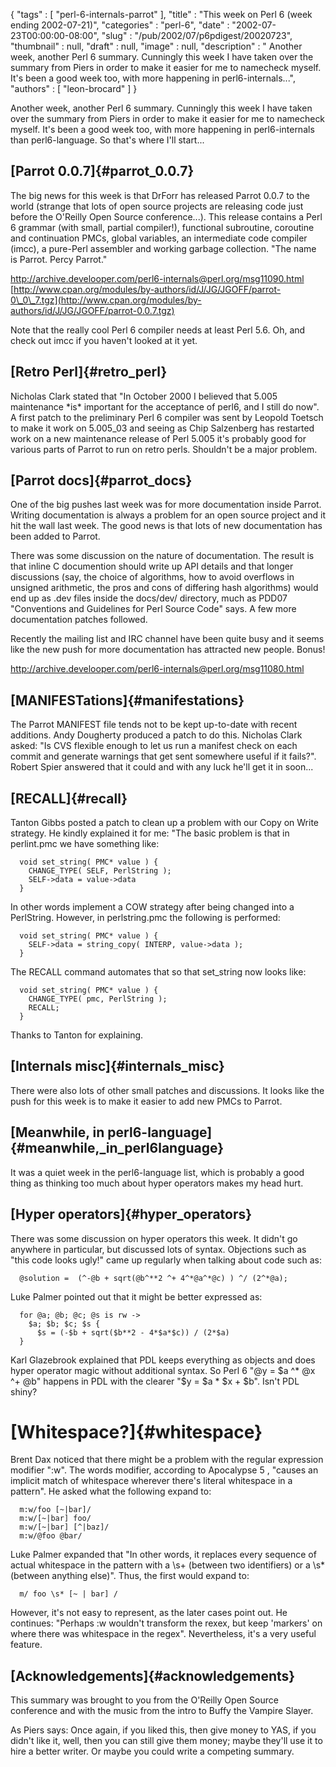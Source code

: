 {
   "tags" : [
      "perl-6-internals-parrot"
   ],
   "title" : "This week on Perl 6 (week ending 2002-07-21)",
   "categories" : "perl-6",
   "date" : "2002-07-23T00:00:00-08:00",
   "slug" : "/pub/2002/07/p6pdigest/20020723",
   "thumbnail" : null,
   "draft" : null,
   "image" : null,
   "description" : " Another week, another Perl 6 summary. Cunningly this week I have taken over the summary from Piers in order to make it easier for me to namecheck myself. It's been a good week too, with more happening in perl6-internals...",
   "authors" : [
      "leon-brocard"
   ]
}





Another week, another Perl 6 summary. Cunningly this week I have taken
over the summary from Piers in order to make it easier for me to
namecheck myself. It's been a good week too, with more happening in
perl6-internals than perl6-language. So that's where I'll start...

[Parrot 0.0.7]{#parrot_0.0.7}
-----------------------------

The big news for this week is that DrForr has released Parrot 0.0.7 to
the world (strange that lots of open source projects are releasing code
just before the O'Reilly Open Source conference...). This release
contains a Perl 6 grammar (with small, partial compiler!), functional
subroutine, coroutine and continuation PMCs, global variables, an
intermediate code compiler (imcc), a pure-Perl assembler and working
garbage collection. "The name is Parrot. Percy Parrot."

<http://archive.develooper.com/perl6-internals@perl.org/msg11090.html>\
[http://www.cpan.org/modules/by-authors/id/J/JG/JGOFF/parrot-0\_0\_7.tgz](http://www.cpan.org/modules/by-authors/id/J/JG/JGOFF/parrot-0.0.7.tgz)

Note that the really cool Perl 6 compiler needs at least Perl 5.6. Oh,
and check out imcc if you haven't looked at it yet.

[Retro Perl]{#retro_perl}
-------------------------

Nicholas Clark stated that "In October 2000 I believed that 5.005
maintenance \*is\* important for the acceptance of perl6, and I still do
now". A first patch to the preliminary Perl 6 compiler was sent by
Leopold Toetsch to make it work on 5.005\_03 and seeing as Chip
Salzenberg has restarted work on a new maintenance release of Perl 5.005
it's probably good for various parts of Parrot to run on retro perls.
Shouldn't be a major problem.

[Parrot docs]{#parrot_docs}
---------------------------

One of the big pushes last week was for more documentation inside
Parrot. Writing documentation is always a problem for an open source
project and it hit the wall last week. The good news is that lots of new
documentation has been added to Parrot.

There was some discussion on the nature of documentation. The result is
that inline C documention should write up API details and that longer
discussions (say, the choice of algorithms, how to avoid overflows in
unsigned arithmetic, the pros and cons of differing hash algorithms)
would end up as .dev files inside the docs/dev/ directory, much as PDD07
"Conventions and Guidelines for Perl Source Code" says. A few more
documentation patches followed.

Recently the mailing list and IRC channel have been quite busy and it
seems like the new push for more documentation has attracted new people.
Bonus!

<http://archive.develooper.com/perl6-internals@perl.org/msg11080.html>

[MANIFESTations]{#manifestations}
---------------------------------

The Parrot MANIFEST file tends not to be kept up-to-date with recent
additions. Andy Dougherty produced a patch to do this. Nicholas Clark
asked: "Is CVS flexible enough to let us run a manifest check on each
commit and generate warnings that get sent somewhere useful if it
fails?". Robert Spier answered that it could and with any luck he'll get
it in soon...

[RECALL]{#recall}
-----------------

Tanton Gibbs posted a patch to clean up a problem with our Copy on Write
strategy. He kindly explained it for me: "The basic problem is that in
perlint.pmc we have something like:

      void set_string( PMC* value ) {
        CHANGE_TYPE( SELF, PerlString );
        SELF->data = value->data
      }

In other words implement a COW strategy after being changed into a
PerlString. However, in perlstring.pmc the following is performed:

      void set_string( PMC* value ) {
        SELF->data = string_copy( INTERP, value->data );
      }

The RECALL command automates that so that set\_string now looks like:

      void set_string( PMC* value ) {
        CHANGE_TYPE( pmc, PerlString );
        RECALL;
      }

Thanks to Tanton for explaining.

[Internals misc]{#internals_misc}
---------------------------------

There were also lots of other small patches and discussions. It looks
like the push for this week is to make it easier to add new PMCs to
Parrot.

[Meanwhile, in perl6-language]{#meanwhile,_in_perl6language}
------------------------------------------------------------

It was a quiet week in the perl6-language list, which is probably a good
thing as thinking too much about hyper operators makes my head hurt.

[Hyper operators]{#hyper_operators}
-----------------------------------

There was some discussion on hyper operators this week. It didn't go
anywhere in particular, but discussed lots of syntax. Objections such as
"this code looks ugly!" came up regularly when talking about code such
as:

      @solution =  (^-@b + sqrt(@b^**2 ^+ 4^*@a^*@c) ) ^/ (2^*@a);

Luke Palmer pointed out that it might be better expressed as:

      for @a; @b; @c; @s is rw ->
        $a; $b; $c; $s {
          $s = (-$b + sqrt($b**2 - 4*$a*$c)) / (2*$a)
      }

Karl Glazebrook explained that PDL keeps everything as objects and does
hyper operator magic without additional syntax. So Perl 6 "@y = \$a \^\*
@x \^+ @b" happens in PDL with the clearer "\$y = \$a \* \$x + \$b".
Isn't PDL shiny?

[Whitespace?]{#whitespace}
==========================

Brent Dax noticed that there might be a problem with the regular
expression modifier ":w". The words modifier, according to Apocalypse 5
, "causes an implicit match of whitespace wherever there's literal
whitespace in a pattern". He asked what the following expand to:

      m:w/foo [~|bar]/
      m:w/[~|bar] foo/
      m:w/[~|bar] [^|baz]/
      m:w/@foo @bar/

Luke Palmer expanded that "In other words, it replaces every sequence of
actual whitespace in the pattern with a \\s+ (between two identifiers)
or a \\s\* (between anything else)". Thus, the first would expand to:

      m/ foo \s* [~ | bar] /

However, it's not easy to represent, as the later cases point out. He
continues: "Perhaps :w wouldn't transform the rexex, but keep 'markers'
on where there was whitespace in the regex". Nevertheless, it's a very
useful feature.

[Acknowledgements]{#acknowledgements}
-------------------------------------

This summary was brought to you from the O'Reilly Open Source conference
and with the music from the intro to Buffy the Vampire Slayer.

As Piers says: Once again, if you liked this, then give money to YAS, if
you didn't like it, well, then you can still give them money; maybe
they'll use it to hire a better writer. Or maybe you could write a
competing summary.


